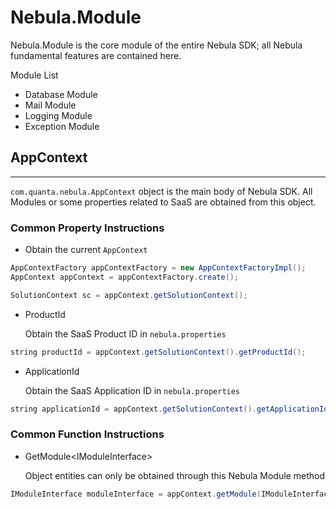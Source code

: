 Nebula.Module
================

Nebula.Module is the core module of the entire Nebula SDK; all Nebula fundamental features are contained here.  

Module List

* Database Module
* Mail Module
* Logging Module
* Exception Module

## AppContext
----------------

`com.quanta.nebula.AppContext` object is the main body of Nebula SDK. All Modules or some properties related to SaaS are obtained from this object.

### Common Property Instructions

* Obtain the current `AppContext`

```java
AppContextFactory appContextFactory = new AppContextFactoryImpl();
AppContext appContext = appContextFactory.create();

SolutionContext sc = appContext.getSolutionContext();
```

* ProductId

	Obtain the SaaS Product ID in `nebula.properties`

```java
string productId = appContext.getSolutionContext().getProductId();
```

* ApplicationId

	Obtain the SaaS Application ID in `nebula.properties`

```java
string applicationId = appContext.getSolutionContext().getApplicationId();
```

### Common Function Instructions

* GetModule&lt;IModuleInterface&gt;

	Object entities can only be obtained through this Nebula Module method

```java
IModuleInterface moduleInterface = appContext.getModule(IModuleInterface.class);
```
